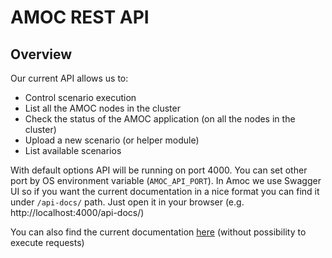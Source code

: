AMOC REST API
==

Overview
--

Our current API allows us to:
* Control scenario execution
* List all the AMOC nodes in the cluster
* Check the status of the AMOC application (on all the nodes in the cluster)
* Upload a new scenario (or helper module)
* List available scenarios

With default options API will be running on port 4000. You can set other port by OS environment variable (`AMOC_API_PORT`).
In Amoc we use Swagger UI so if you want the current documentation in a nice format you can find it under `/api-docs/` path.
Just open it in your browser (e.g. http://localhost:4000/api-docs/)

You can also find the current documentation [here](https://esl.github.io/amoc_rest/?v=1.1.1)
(without possibility to execute requests)
